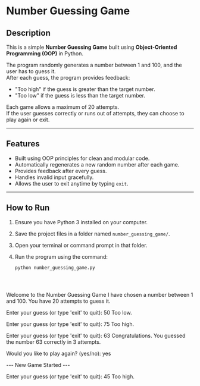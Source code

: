 # Number Guessing Game

## Description
This is a simple **Number Guessing Game** built using **Object-Oriented Programming (OOP)** in Python.

The program randomly generates a number between 1 and 100, and the user has to guess it.  
After each guess, the program provides feedback:
- "Too high" if the guess is greater than the target number.
- "Too low" if the guess is less than the target number.

Each game allows a maximum of 20 attempts.  
If the user guesses correctly or runs out of attempts, they can choose to play again or exit.

---

## Features
- Built using OOP principles for clean and modular code.
- Automatically regenerates a new random number after each game.
- Provides feedback after every guess.
- Handles invalid input gracefully.
- Allows the user to exit anytime by typing `exit`.

---

## How to Run

1. Ensure you have Python 3 installed on your computer.
2. Save the project files in a folder named `number_guessing_game/`.
3. Open your terminal or command prompt in that folder.
4. Run the program using the command:

   ```bash
   python number_guessing_game.py





Welcome to the Number Guessing Game
I have chosen a number between 1 and 100.
You have 20 attempts to guess it.

Enter your guess (or type 'exit' to quit): 50
Too low.

Enter your guess (or type 'exit' to quit): 75
Too high.

Enter your guess (or type 'exit' to quit): 63
Congratulations. You guessed the number 63 correctly in 3 attempts.

Would you like to play again? (yes/no): yes

--- New Game Started ---

Enter your guess (or type 'exit' to quit): 45
Too high.
